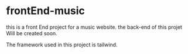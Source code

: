 # frontEnd-music
this is a front End project for  a music website.
the back-end of this projet Will be created soon.

The framework used in this project is tailwind.
